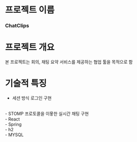# 프로젝트 이름
<h3>ChatClips</h3>

# 프로젝트 개요
본 프로젝트는 회의, 채팅 요약 서비스를 제공하는 협업 툴을 목적으로 함

# 기술적 특징
- 세션 방식 로그인 구현
<br>
- STOMP 프로토콜을 이욯한 실시간 채팅 구현
<br>
- React
<br>
- Spring
<br>
- h2
<br>
- MYSQL